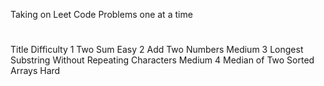 Taking on Leet Code Problems one at a time


#TitleDifficulty1Two SumEasy2Add Two NumbersMedium3Longest Substring Without Repeating CharactersMedium4Median of Two Sorted ArraysHard

